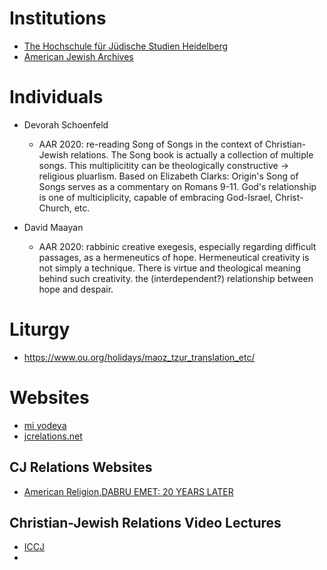 



# Institutions
- [The Hochschule für Jüdische Studien Heidelberg](http://www.hfjs.eu/profile/index.html)
- [American Jewish Archives](http://americanjewisharchives.org/)


# Individuals
-   Devorah Schoenfeld
    -   AAR 2020: re-reading Song of Songs in the context of Christian-Jewish relations. The Song book is actually a collection of multiple songs. This multiplicitity can be theologically constructive -> religious pluarlism. Based on Elizabeth Clarks: Origin's Song of Songs serves as a commentary on Romans 9-11. God's relationship is one of multiciplicity, capable of embracing God-Israel, Christ-Church, etc.


-   David Maayan
    -   AAR 2020: rabbinic creative exegesis, especially regarding difficult passages, as a hermeneutics of hope. Hermeneutical creativity is not simply a technique. There is virtue and theological meaning behind such creativity. the (interdependent?) relationship between hope and despair. 


# Liturgy
-   https://www.ou.org/holidays/maoz_tzur_translation_etc/


# Websites
- [mi yodeya](https://judaism.stackexchange.com/)
- [jcrelations.net](https://www.jcrelations.net/)

## CJ Relations Websites
-   [American Religion,DABRU EMET: 20 YEARS LATER](https://www.american-religion.org/dabruemet)

## Christian-Jewish Relations Video Lectures
-   [ICCJ](https://www.youtube.com/channel/UCyE0dYdbXtTvex6z1mKVNQg)
-   